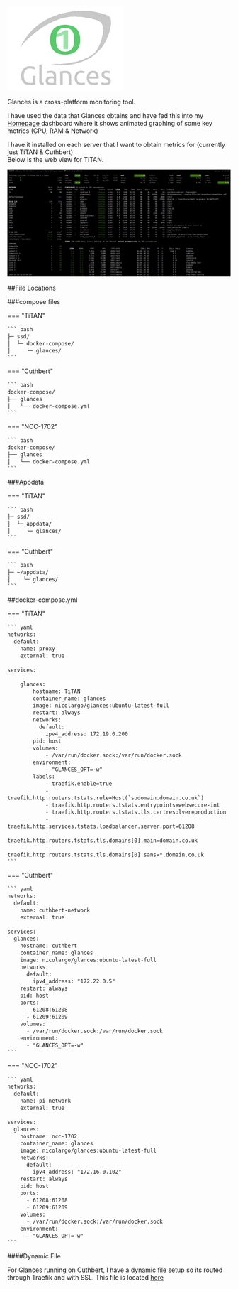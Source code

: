 
![](images/glances.png)

Glances is a cross-platform monitoring tool.  

I have used the data that Glances obtains and have fed this into my [Homepage](https://docs.xanderman.co.uk/homepage/) dashboard where it shows animated graphing of some key metrics (CPU, RAM & Network)  

I have it installed on each server that I want to obtain metrics for (currently just TiTAN & Cuthbert)  
Below is the web view for TiTAN.

![](<images/glances webview.png>)

##File Locations

###compose files

=== "TiTAN"

    ``` bash
    ├─ ssd/
    │  └─ docker-compose/
    │     └─ glances/
    ```

=== "Cuthbert"

    ``` bash
    docker-compose/
    ├── glances
    │   └── docker-compose.yml
    ```

=== "NCC-1702"

    ``` bash
    docker-compose/
    ├── glances
    │   └── docker-compose.yml
    ```

###Appdata

=== "TiTAN"

    ``` bash
    ├─ ssd/
    │  └─ appdata/
    │     └─ glances/
    ```

=== "Cuthbert"

    ``` bash
    ├─ ~/appdata/
    │    └─ glances/
    ```


##docker-compose.yml  

=== "TiTAN"

    ``` yaml
    networks:
      default:
        name: proxy
        external: true

    services:

        glances:
            hostname: TiTAN
            container_name: glances
            image: nicolargo/glances:ubuntu-latest-full
            restart: always
            networks:
              default:
                ipv4_address: 172.19.0.200
            pid: host
            volumes:
                - /var/run/docker.sock:/var/run/docker.sock
            environment:
                - "GLANCES_OPT=-w"
            labels:
                - traefik.enable=true
                - traefik.http.routers.tstats.rule=Host(`sudomain.domain.co.uk`)
                - traefik.http.routers.tstats.entrypoints=websecure-int
                - traefik.http.routers.tstats.tls.certresolver=production
                - traefik.http.services.tstats.loadbalancer.server.port=61208
                - traefik.http.routers.tstats.tls.domains[0].main=domain.co.uk
                - traefik.http.routers.tstats.tls.domains[0].sans=*.domain.co.uk
    ```

=== "Cuthbert"

    ``` yaml
    networks:
      default:
        name: cuthbert-network
        external: true

    services:
      glances:
        hostname: cuthbert
        container_name: glances
        image: nicolargo/glances:ubuntu-latest-full
        networks:
          default:
            ipv4_address: "172.22.0.5"
        restart: always
        pid: host
        ports:
          - 61208:61208
          - 61209:61209
        volumes:
          - /var/run/docker.sock:/var/run/docker.sock
        environment:
          - "GLANCES_OPT=-w"
    ```

=== "NCC-1702"

    ``` yaml
    networks:
      default:
        name: pi-network
        external: true

    services:
      glances:
        hostname: ncc-1702
        container_name: glances
        image: nicolargo/glances:ubuntu-latest-full
        networks:
          default:
            ipv4_address: "172.16.0.102"
        restart: always
        pid: host
        ports:
          - 61208:61208
          - 61209:61209
        volumes:
          - /var/run/docker.sock:/var/run/docker.sock
        environment:
          - "GLANCES_OPT=-w"
    ```

####Dynamic File

For Glances running on Cuthbert, I have a dynamic file setup so its routed through Traefik and with SSL.  This file is located [here](https://docs.xanderman.co.uk/dynamic/#glances-cuthbert)

